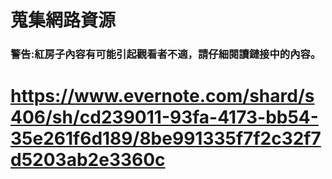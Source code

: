 # **蒐集網路資源** 
### **警告**:紅房子內容有可能引起觀看者不適，請仔細閱讀鏈接中的內容。
# https://www.evernote.com/shard/s406/sh/cd239011-93fa-4173-bb54-35e261f6d189/8be991335f7f2c32f7d5203ab2e3360c
